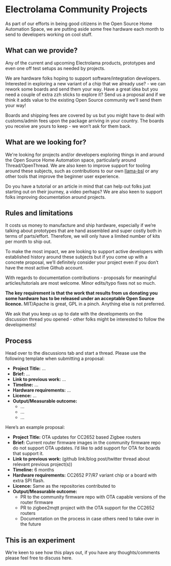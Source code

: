 # Electrolama Community Projects

As part of our efforts in being good citizens in the Open Source Home Automation Space, we are putting aside some free hardware each month to send to developers working on cool stuff.


## What can we provide?

Any of the current and upcoming Electrolama products, prototypes and even one off test setups as needed by projects. 

We are hardware folks hoping to support software/integration developers. Interested in exploring a new variant of a chip that we already use? - we can rework some boards and send them your way. Have a great idea but you need a couple of extra zzh sticks to explore it? Send us a proposal and if we think it adds value to the existing Open Source community we’ll send them your way!

Boards and shipping fees are covered by us but you might have to deal with customs/admin fees upon the package arriving in your country. The boards you receive are yours to keep - we won’t ask for them back.


## What are we looking for?

We're looking for projects and/or developers exploring things in and around the Open Source Home Automation space, particularly around Thread/OpenThread. We are also keen to improve support for tooling around these subjects, such as contributions to our own [llama-bsl](https://github.com/electrolama/llama-bsl) or any other tools that improve the beginner user experience.

Do you have a tutorial or an article in mind that can help out folks just starting out on their journey, a video perhaps? We are also keen to support folks improving documentation around projects.


## Rules and limitations

It costs us money to manufacture and ship hardware, especially if we’re talking about prototypes that are hand assembled and super costly both in terms of parts/effort. Therefore, we will only have a limited number of kits per month to ship out.

To make the most impact, we are looking to support active developers with established history around these subjects but if you come up with a concrete proposal, we’ll definitely consider your project even if you don’t have the most active Github account.

With regards to documentation contributions - proposals for meaningful articles/tutorials are most welcome. Minor edits/typo fixes not so much.

**The key requirement is that the work that results from us donating you some hardware has to be released under an acceptable Open Source licence.** MIT/Apache is great, GPL in a pinch. Anything else is not preferred.

We ask that you keep us up to date with the developments on the discussion thread you opened - other folks might be interested to follow the developments!


## Process

Head over to the discussions tab and start a thread. Please use the following template when submitting a proposal:

  - **Project Title:** ...
  - **Brief:** ...
  - **Link to previous work:** ...
  - **Timeline:** ...
  - **Hardware requirements:** ...
  - **Licence:** ...
  - **Output/Measurable outcome:**
    - ...
    - ...
    - ...

Here’s an example proposal:

  - **Project Title:** OTA updates for CC2652 based Zigbee routers
  - **Brief:** Current router firmware images in the community firmware repo do not support OTA updates. I’d like to add support for OTA for boards that support it.
  - **Link to previous work:** (github link/blog post/twitter thread about relevant previous project(s))
  - **Timeline:** 6 months
  - **Hardware requirements:** CC2652 P7/R7 variant chip or a board with extra SPI flash.
  - **Licence:** Same as the repositories contributed to
  - **Output/Measurable outcome:**
    - PR to the community firmware repo with OTA capable versions of the router firmware
    - PR to zigbee2mqtt project with the OTA support for the CC2652 routers
    - Documentation on the process in case others need to take over in the future


## This is an experiment

We’re keen to see how this plays out, if you have any thoughts/comments please feel free to discuss here.
